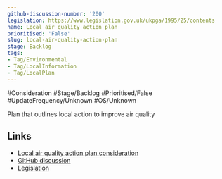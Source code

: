 ```yaml
---
github-discussion-number: '200'
legislation: https://www.legislation.gov.uk/ukpga/1995/25/contents
name: Local air quality action plan
prioritised: 'False'
slug: local-air-quality-action-plan
stage: Backlog
tags:
- Tag/Environmental
- Tag/LocalInformation
- Tag/LocalPlan
---
```


#Consideration #Stage/Backlog #Prioritised/False #UpdateFrequency/Unknown #OS/Unknown

Plan that outlines local action to improve air quality

## Links

* [Local air quality action plan consideration](https://design.planning.data.gov.uk/planning-consideration/local-air-quality-action-plan)
* [GitHub discussion](https://github.com/digital-land/data-standards-backlog/discussions/200)
* [Legislation](https://www.legislation.gov.uk/ukpga/1995/25/contents)